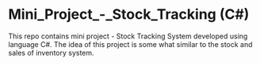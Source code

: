 # Mini_Project_-_Stock_Tracking (C#)
This repo contains mini project - Stock Tracking System developed using language C#. The idea of this project is some what similar to the stock and sales of inventory system.
